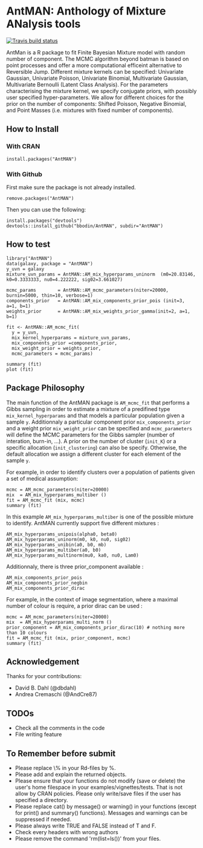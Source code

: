 # AntMAN: Anthology of Mixture ANalysis tools

[![Travis build status](https://travis-ci.org/bbodin/AntMAN.svg?branch=master)](https://travis-ci.org/bbodin/AntMAN)

 AntMan is a R package to fit Finite Bayesian Mixture model with random number of component. The MCMC algorithm beyond batman is based on point processes and offer a more computational efficeint alternative to Reversible Jump. Different mixture kernels can be specified: Univariate Gaussian, Univariate Poisson, Univariate Binomial, Multivariate Gaussian, Multivariate Bernoulli (Latent Class Analysis). For the parameters characterising the mixture kernel, we specify conjugate priors, with possibly user specified hyper-parameters. We allow for different choices for the prior on the number of components: Shifted Poisson, Negative Binomial, and Point Masses (i.e. mixtures with fixed number of components).

## How to Install 

### With CRAN 

```
install.packages("AntMAN")
```

### With Github 

First make sure the package is not already installed.

```
remove.packages("AntMAN")
```

Then you can use the following:

```
install.packages("devtools")
devtools::install_github("bbodin/AntMAN", subdir="AntMAN")
```




## How to test

```
library("AntMAN")
data(galaxy, package = "AntMAN")
y_uvn = galaxy
mixture_uvn_params = AntMAN::AM_mix_hyperparams_uninorm  (m0=20.83146, k0=0.3333333, nu0=4.222222, sig02=3.661027)

mcmc_params        = AntMAN::AM_mcmc_parameters(niter=20000, burnin=5000, thin=10, verbose=1)
components_prior   = AntMAN::AM_mix_components_prior_pois (init=3,  a=1, b=1) 
weights_prior      = AntMAN::AM_mix_weights_prior_gamma(init=2, a=1, b=1)

fit <- AntMAN::AM_mcmc_fit(
  y = y_uvn,
  mix_kernel_hyperparams = mixture_uvn_params,
  mix_components_prior =components_prior,
  mix_weight_prior = weights_prior,
  mcmc_parameters = mcmc_params)

summary (fit)
plot (fit)
```

## Package Philosophy



The main function of the AntMAN package is ```AM_mcmc_fit``` that performs a Gibbs sampling in order to estimate a mixture of a predifined type ```mix_kernel_hyperparams``` and that models a particular population given a sample ```y```.
Additionnaly a particular component prior ```mix_components_prior``` and a weight prior ```mix_weight_prior``` can be specified and ```mcmc_parameters``` will define the MCMC parameters for the Gibbs sampler (number of interation, burn-in, ...).
A prior on the number of cluster (```init_K```) or a specific allocation (```init_clustering```) can also be specify. Otherwise, the default allocation we assign a different cluster for each element of the sample ```y```. 

For example, in order to identify clusters over a population of patients given a set of medical assumption:

```
mcmc = AM_mcmc_parameters(niter=20000)
mix  = AM_mix_hyperparams_multiber ()
fit = AM_mcmc_fit (mix, mcmc)
summary (fit)
```

In this example ```AM_mix_hyperparams_multiber``` is one of the possible mixture to identify. AntMAN currently support five different mixtures :

```
AM_mix_hyperparams_unipois(alpha0, beta0) 
AM_mix_hyperparams_uninorm(m0, k0, nu0, sig02) 
AM_mix_hyperparams_unibin(a0, b0, mb) 
AM_mix_hyperparams_multiber(a0, b0) 
AM_mix_hyperparams_multinorm(mu0, ka0, nu0, Lam0) 
```

Additionnaly, there is three prior_component available :

```
AM_mix_components_prior_pois
AM_mix_components_prior_negbin
AM_mix_components_prior_dirac
```

For example, in the context of image segmentation, where a maximal number of colour is require, a prior dirac can be used :

```
mcmc = AM_mcmc_parameters(niter=20000)
mix  = AM_mix_hyperparams_multi_norm ()
prior_component = AM_mix_components_prior_dirac(10) # nothing more than 10 colours
fit = AM_mcmc_fit (mix, prior_component, mcmc)
summary (fit)
```

## Acknowledgement 

Thanks for your contributions:
 - David B. Dahl (@dbdahl)
 - Andrea Cremaschi (@AndCre87)

## TODOs

  - Check all the comments in the code
  - File writing feature

## To Remember before submit

  - Please replace \\\% in your Rd-files by \%.
  - Please add and explain the returned objects.
  - Please ensure that your functions do not modify (save or delete) the
user's home filespace in your examples/vignettes/tests. That is not
allow by CRAN policies. Please only write/save files if the user has
specified a directory.
  - Please replace cat() by message() or warning() in your functions (except
for print() and summary() functions). Messages and warnings can be
suppressed if needed.
  - Please always write TRUE and FALSE instead of T and F.
  - Check every headers with wrong authors
  - Please remove the command 'rm(list=ls())' from your files.

